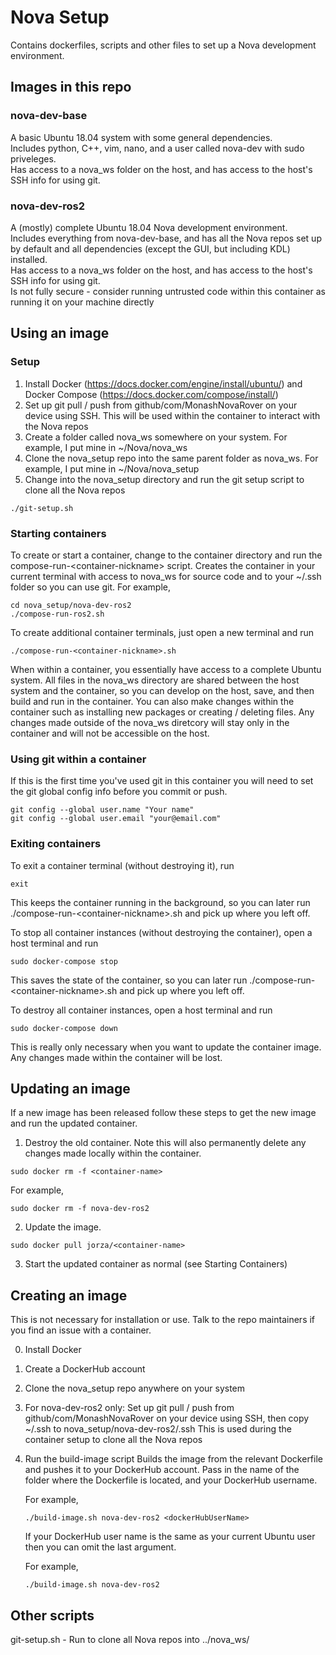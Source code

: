 # Nova Setup

Contains dockerfiles, scripts and other files to set up a Nova development environment.


## Images in this repo

### nova-dev-base
A basic Ubuntu 18.04 system with some general dependencies.  
Includes python, C++, vim, nano, and a user called nova-dev with sudo priveleges.  
Has access to a nova_ws folder on the host, and has access to the host's SSH info for using git.  

### nova-dev-ros2
A (mostly) complete Ubuntu 18.04 Nova development environment.  
Includes everything from nova-dev-base, and has all the Nova repos set up by default and all dependencies (except the GUI, but including KDL) installed.  
Has access to a nova_ws folder on the host, and has access to the host's SSH info for using git.  
Is not fully secure - consider running untrusted code within this container as running it on your machine directly


## Using an image

### Setup
1. Install Docker (https://docs.docker.com/engine/install/ubuntu/) and Docker Compose (https://docs.docker.com/compose/install/)
2. Set up git pull / push from github/com/MonashNovaRover on your device using SSH. This will be used within the container to interact with the Nova repos
3. Create a folder called nova_ws somewhere on your system. For example, I put mine in ~/Nova/nova_ws
4. Clone the nova_setup repo into the same parent folder as nova_ws. For example, I put mine in ~/Nova/nova_setup
5. Change into the nova_setup directory and run the git setup script to clone all the Nova repos
```
./git-setup.sh
```

### Starting containers
To create or start a container, change to the container directory and run the compose-run-\<container-nickname\> script.
Creates the container in your current terminal with access to nova_ws for source code and to your ~/.ssh folder so you can use git.
For example,
```   
cd nova_setup/nova-dev-ros2
./compose-run-ros2.sh
```
 
To create additional container terminals, just open a new terminal and run
```
./compose-run-<container-nickname>.sh
```

When within a container, you essentially have access to a complete Ubuntu system.
All files in the nova_ws directory are shared between the host system and the container, so you can develop on the host, save, and then build and run in the container.
You can also make changes within the container such as installing new packages or creating / deleting files.
Any changes made outside of the nova_ws diretcory will stay only in the container and will not be accessible on the host.

### Using git within a container
If this is the first time you've used git in this container you will need to set the git global config info before you commit or push.
```
git config --global user.name "Your name"
git config --global user.email "your@email.com"
```
 
### Exiting containers
To exit a container terminal (without destroying it), run
```
exit
```

This keeps the container running in the background, so you can later run ./compose-run-\<container-nickname\>.sh and pick up where you left off.
 
To stop all container instances (without destroying the container), open a host terminal and run
```    
sudo docker-compose stop
```
 
This saves the state of the container, so you can later run ./compose-run-\<container-nickname\>.sh and pick up where you left off.

To destroy all container instances, open a host terminal and run
```    
sudo docker-compose down
```

This is really only necessary when you want to update the container image. Any changes made within the container will be lost.
    
## Updating an image
If a new image has been released follow these steps to get the new image and run the updated container.
1. Destroy the old container. Note this will also permanently delete any changes made locally within the container.
```
sudo docker rm -f <container-name>
```
For example,
```
sudo docker rm -f nova-dev-ros2
```
2. Update the image.
```
sudo docker pull jorza/<container-name>
```
3. Start the updated container as normal (see Starting Containers)

## Creating an image

This is not necessary for installation or use. Talk to the repo maintainers if you find an issue with a container.

0. Install Docker
1. Create a DockerHub account
2. Clone the nova_setup repo anywhere on your system
3. For nova-dev-ros2 only: Set up git pull / push from github/com/MonashNovaRover on your device using SSH, then copy ~/.ssh to nova_setup/nova-dev-ros2/.ssh
    This is used during the container setup to clone all the Nova repos
4. Run the build-image script
    Builds the image from the relevant Dockerfile and pushes it to your DockerHub account.
    Pass in the name of the folder where the Dockerfile is located, and your DockerHub username.

    For example,
    ```  
    ./build-image.sh nova-dev-ros2 <dockerHubUserName>
    ```
    If your DockerHub user name is the same as your current Ubuntu user
    then you can omit the last argument.

    For example,
    ```
    ./build-image.sh nova-dev-ros2
    ```

## Other scripts
git-setup.sh - Run to clone all Nova repos into ../nova_ws/
